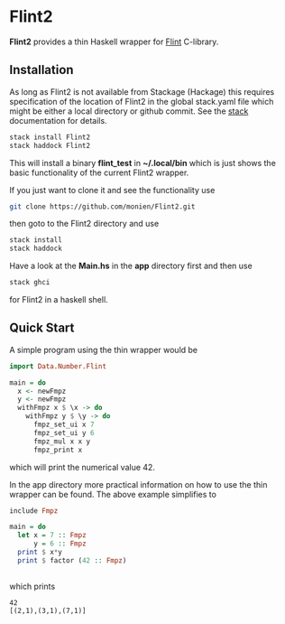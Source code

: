 # Flint2
**Flint2** provides a thin Haskell wrapper for [Flint](https://flintlib.org) C-library. 

## Installation

As long as Flint2 is not available from Stackage (Hackage) this requires specification of
the location of Flint2 in the global stack.yaml file which might be either a local directory
or github commit. See the [stack](https://docs.haskellstack.org/en/stable/GUIDE/) documentation for details.

```bash
stack install Flint2
stack haddock Flint2
```

This will install a binary **flint_test** in **~/.local/bin** which is just shows the basic functionality of the current Flint2 wrapper.

If you just want to clone it and see the functionality use 

```bash
git clone https://github.com/monien/Flint2.git
```

then goto to the Flint2 directory and use

```bash
stack install
stack haddock
```

Have a look at the **Main.hs** in the **app** directory first and then use

```bash
stack ghci
```
for Flint2 in a haskell shell. 

## Quick Start

A simple program using the thin wrapper would be

```haskell
import Data.Number.Flint

main = do 
  x <- newFmpz
  y <- newFmpz
  withFmpz x $ \x -> do
    withFmpz y $ \y -> do
      fmpz_set_ui x 7
      fmpz_set_ui y 6
      fmpz_mul x x y
      fmpz_print x  
```

which will print the numerical value 42.

In the app directory more practical information on how to use the thin wrapper can be found. 
The above example simplifies to 

```haskell
include Fmpz

main = do
  let x = 7 :: Fmpz 
      y = 6 :: Fmpz
  print $ x*y
  print $ factor (42 :: Fmpz)
  
```

which prints 

```
42 
[(2,1),(3,1),(7,1)]
```

